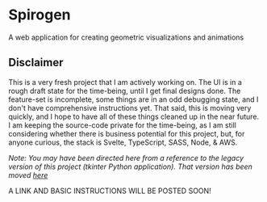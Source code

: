 # Spirogen
A web application for creating geometric visualizations and animations

## Disclaimer
This is a very fresh project that I am actively working on. The UI is in a rough draft state for the time-being, until I get final designs done. The feature-set is incomplete, some things are in an odd debugging state, and I don't have comprehensive instructions yet. That said, this is moving very quickly, and I hope to have all of these things cleaned up in the near future. I am keeping the source-code private for the time-being, as I am still considering whether there is business potential for this project, but, for anyone curious, the stack is Svelte, TypeScript, SASS, Node, & AWS. 

*Note: You may have been directed here from a reference to the legacy version of this project (tkinter Python application). That version has been moved [here](https://github.com/TheDitis/SpiroGen-Legacy)*

A LINK AND BASIC INSTRUCTIONS WILL BE POSTED SOON!
